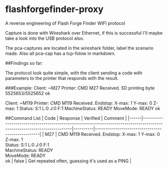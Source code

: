 # flashforgefinder-proxy
A  reverse engineering of Flash Forge Finder WIFI protocol


Capture is done with Wireshark over Ethernet, if this is successful I'll maybe take a look into the USB protocol also.

The pca-captures are located in the wireshark folder, label the scenario made. Also all pca-cap has a tcp-folow in markdown.




##Findings so far:

The protocol look quite simple, with the client sending a code with parameters to the printer that responds with the result.

###Example:
Client:
~M27
Printer:
CMD M27 Received.
SD printing byte 5525653/5525652
ok

Client:
~M119
Printer:
CMD M119 Received.
Endstop: X-max: 1 Y-max: 0 Z-max: 1
Status: S:1 L:0 J:0 F:1
MachineStatus: READY
MoveMode: READY
ok


##Command List
| Code | Response                                                                                                                | Verified | Comment                                          |
|------|-------------------------------------------------------------------------------------------------------------------------|----------|--------------------------------------------------|
| M27  | CMD M119 Received. Endstop: X-max: 1 Y-max: 0 Z-max: 1<br>Status: S:1 L:0 J:0 F:1<br>MachineStatus: READY<br>MoveMode:  READY<br>ok | false    | Get repeated often, guessing it's used as a PING |
